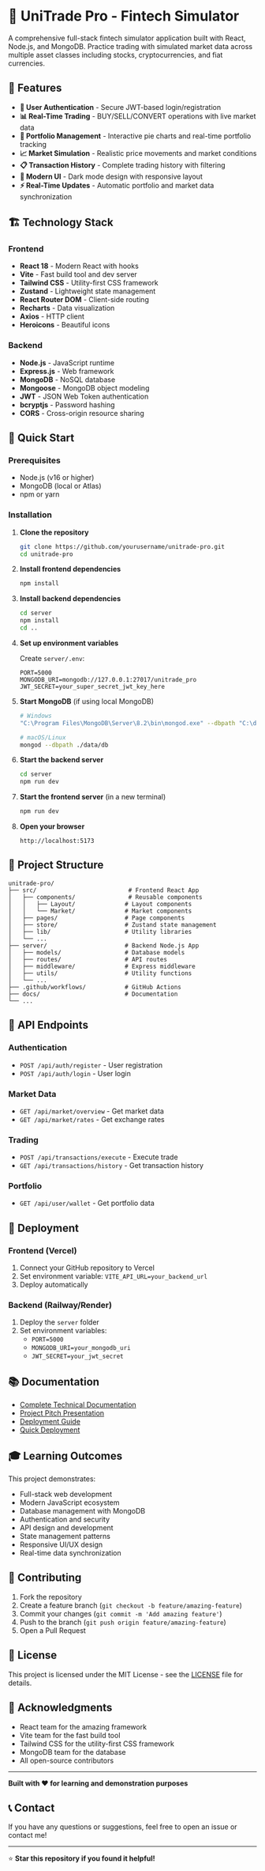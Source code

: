 # 🚀 UniTrade Pro - Fintech Simulator

A comprehensive full-stack fintech simulator application built with React, Node.js, and MongoDB. Practice trading with simulated market data across multiple asset classes including stocks, cryptocurrencies, and fiat currencies.

## 🎯 Features

- **🔐 User Authentication** - Secure JWT-based login/registration
- **📊 Real-Time Trading** - BUY/SELL/CONVERT operations with live market data
- **💼 Portfolio Management** - Interactive pie charts and real-time portfolio tracking
- **📈 Market Simulation** - Realistic price movements and market conditions
- **📋 Transaction History** - Complete trading history with filtering
- **🎨 Modern UI** - Dark mode design with responsive layout
- **⚡ Real-Time Updates** - Automatic portfolio and market data synchronization

## 🏗️ Technology Stack

### Frontend
- **React 18** - Modern React with hooks
- **Vite** - Fast build tool and dev server
- **Tailwind CSS** - Utility-first CSS framework
- **Zustand** - Lightweight state management
- **React Router DOM** - Client-side routing
- **Recharts** - Data visualization
- **Axios** - HTTP client
- **Heroicons** - Beautiful icons

### Backend
- **Node.js** - JavaScript runtime
- **Express.js** - Web framework
- **MongoDB** - NoSQL database
- **Mongoose** - MongoDB object modeling
- **JWT** - JSON Web Token authentication
- **bcryptjs** - Password hashing
- **CORS** - Cross-origin resource sharing

## 🚀 Quick Start

### Prerequisites
- Node.js (v16 or higher)
- MongoDB (local or Atlas)
- npm or yarn

### Installation

1. **Clone the repository**
   ```bash
   git clone https://github.com/yourusername/unitrade-pro.git
   cd unitrade-pro
   ```

2. **Install frontend dependencies**
   ```bash
   npm install
   ```

3. **Install backend dependencies**
   ```bash
   cd server
   npm install
   cd ..
   ```

4. **Set up environment variables**
   
   Create `server/.env`:
   ```env
   PORT=5000
   MONGODB_URI=mongodb://127.0.0.1:27017/unitrade_pro
   JWT_SECRET=your_super_secret_jwt_key_here
   ```

5. **Start MongoDB** (if using local MongoDB)
   ```bash
   # Windows
   "C:\Program Files\MongoDB\Server\8.2\bin\mongod.exe" --dbpath "C:\data\db"
   
   # macOS/Linux
   mongod --dbpath ./data/db
   ```

6. **Start the backend server**
   ```bash
   cd server
   npm run dev
   ```

7. **Start the frontend server** (in a new terminal)
   ```bash
   npm run dev
   ```

8. **Open your browser**
   ```
   http://localhost:5173
   ```

## 📁 Project Structure

```
unitrade-pro/
├── src/                          # Frontend React App
│   ├── components/               # Reusable components
│   │   ├── Layout/              # Layout components
│   │   └── Market/              # Market components
│   ├── pages/                   # Page components
│   ├── store/                   # Zustand state management
│   ├── lib/                     # Utility libraries
│   └── ...
├── server/                      # Backend Node.js App
│   ├── models/                  # Database models
│   ├── routes/                  # API routes
│   ├── middleware/              # Express middleware
│   ├── utils/                   # Utility functions
│   └── ...
├── .github/workflows/           # GitHub Actions
├── docs/                        # Documentation
└── ...
```

## 🔧 API Endpoints

### Authentication
- `POST /api/auth/register` - User registration
- `POST /api/auth/login` - User login

### Market Data
- `GET /api/market/overview` - Get market data
- `GET /api/market/rates` - Get exchange rates

### Trading
- `POST /api/transactions/execute` - Execute trade
- `GET /api/transactions/history` - Get transaction history

### Portfolio
- `GET /api/user/wallet` - Get portfolio data

## 🚀 Deployment

### Frontend (Vercel)
1. Connect your GitHub repository to Vercel
2. Set environment variable: `VITE_API_URL=your_backend_url`
3. Deploy automatically

### Backend (Railway/Render)
1. Deploy the `server` folder
2. Set environment variables:
   - `PORT=5000`
   - `MONGODB_URI=your_mongodb_uri`
   - `JWT_SECRET=your_jwt_secret`

## 📚 Documentation

- [Complete Technical Documentation](PROJECT_DOCUMENTATION.md)
- [Project Pitch Presentation](PROJECT_PITCH_PRESENTATION.md)
- [Deployment Guide](DEPLOYMENT_GUIDE.md)
- [Quick Deployment](QUICK_DEPLOYMENT.md)

## 🎓 Learning Outcomes

This project demonstrates:
- Full-stack web development
- Modern JavaScript ecosystem
- Database management with MongoDB
- Authentication and security
- API design and development
- State management patterns
- Responsive UI/UX design
- Real-time data synchronization

## 🤝 Contributing

1. Fork the repository
2. Create a feature branch (`git checkout -b feature/amazing-feature`)
3. Commit your changes (`git commit -m 'Add amazing feature'`)
4. Push to the branch (`git push origin feature/amazing-feature`)
5. Open a Pull Request

## 📄 License

This project is licensed under the MIT License - see the [LICENSE](LICENSE) file for details.

## 🙏 Acknowledgments

- React team for the amazing framework
- Vite team for the fast build tool
- Tailwind CSS for the utility-first CSS framework
- MongoDB team for the database
- All open-source contributors

---

**Built with ❤️ for learning and demonstration purposes**

## 📞 Contact

If you have any questions or suggestions, feel free to open an issue or contact me!

---

⭐ **Star this repository if you found it helpful!**